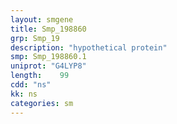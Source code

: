 ```yaml
---
layout: smgene
title: Smp_198860
grp: Smp_19
description: "hypothetical protein"
smp: Smp_198860.1
uniprot: "G4LYP8"
length:    99
cdd: "ns"
kk: ns
categories: sm
---
```

